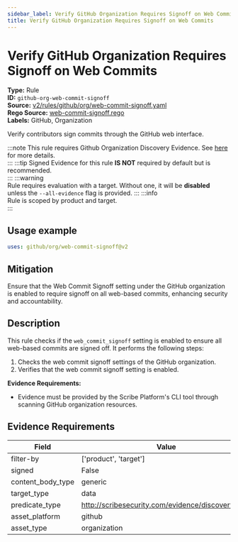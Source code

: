 ```yaml
---
sidebar_label: Verify GitHub Organization Requires Signoff on Web Commits
title: Verify GitHub Organization Requires Signoff on Web Commits
---  
```

# Verify GitHub Organization Requires Signoff on Web Commits  
**Type:** Rule  
**ID:** `github-org-web-commit-signoff`  
**Source:** [v2/rules/github/org/web-commit-signoff.yaml](https://github.com/scribe-public/sample-policies/blob/main/v2/rules/github/org/web-commit-signoff.yaml)  
**Rego Source:** [web-commit-signoff.rego](https://github.com/scribe-public/sample-policies/blob/main/v2/rules/github/org/web-commit-signoff.rego)  
**Labels:** GitHub, Organization  

Verify contributors sign commits through the GitHub web interface.

:::note 
This rule requires Github Organization Discovery Evidence. See [here](/docs/platforms/discover#github-discovery) for more details.  
::: 
:::tip 
Signed Evidence for this rule **IS NOT** required by default but is recommended.  
::: 
:::warning  
Rule requires evaluation with a target. Without one, it will be **disabled** unless the `--all-evidence` flag is provided.
::: 
:::info  
Rule is scoped by product and target.  
:::  

## Usage example

```yaml
uses: github/org/web-commit-signoff@v2
```

## Mitigation  
Ensure that the Web Commit Signoff setting under the GitHub organization is enabled to require signoff on all web-based commits, enhancing security and accountability.


## Description  
This rule checks if the `web_commit_signoff` setting is enabled to ensure all web-based commits are signed off.
It performs the following steps:

1. Checks the web commit signoff settings of the GitHub organization.
2. Verifies that the web commit signoff setting is enabled.

**Evidence Requirements:**
- Evidence must be provided by the Scribe Platform's CLI tool through scanning GitHub organization resources.

## Evidence Requirements  
| Field | Value |
|-------|-------|
| filter-by | ['product', 'target'] |
| signed | False |
| content_body_type | generic |
| target_type | data |
| predicate_type | http://scribesecurity.com/evidence/discovery/v0.1 |
| asset_platform | github |
| asset_type | organization |

